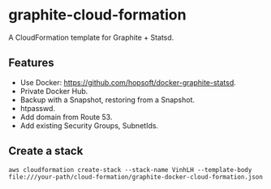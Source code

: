 # graphite-cloud-formation
A CloudFormation template for Graphite + Statsd.

## Features
- Use Docker: https://github.com/hopsoft/docker-graphite-statsd.
- Private Docker Hub.
- Backup with a Snapshot, restoring from a Snapshot.
- htpasswd.
- Add domain from Route 53.
- Add existing Security Groups, SubnetIds.


## Create a stack
`aws cloudformation create-stack --stack-name VinhLH --template-body file:///your-path/cloud-formation/graphite-docker-cloud-formation.json`
